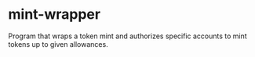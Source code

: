 # mint-wrapper

Program that wraps a token mint and authorizes specific accounts to mint tokens up to given allowances.
